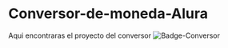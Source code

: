 # Conversor-de-moneda-Alura

Aqui encontraras el proyecto del conversor
![Badge-Conversor](https://github.com/user-attachments/assets/187306ac-8aba-41e4-8ffb-1f5dc51bec3f)

